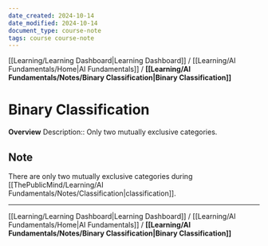 ```yaml
---
date_created: 2024-10-14
date_modified: 2024-10-14
document_type: course-note
tags: course course-note
---
```

[[Learning/Learning Dashboard|Learning Dashboard]] / [[Learning/AI Fundamentals/Home|AI Fundamentals]] / **[[Learning/AI Fundamentals/Notes/Binary Classification|Binary Classification]]**
# Binary Classification
**Overview**
Description:: Only two mutually exclusive categories.

## Note

There are only two mutually exclusive categories during [[ThePublicMind/Learning/AI Fundamentals/Notes/Classification|classification]].

---
[[Learning/Learning Dashboard|Learning Dashboard]] / [[Learning/AI Fundamentals/Home|AI Fundamentals]] / **[[Learning/AI Fundamentals/Notes/Binary Classification|Binary Classification]]**